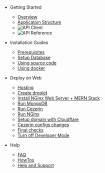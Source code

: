 - Getting Started

  - [Overview](/)
  - [Applicatoin Structure](application-structure.md)
  - ![API Client](https://github.com/cezerin2/cezerin2-client)
  - ![API Reference](https://github.com/Cezerin2/cezerin2/tree/master/docs/api)
 
- Installation Guides

  - [Prerequisites](prerequisites.md)
  - [Setup Database](setup-database.md)
  - [Using source code](using-source-code.md)
  - [Using docker](using-docker.md)

- Deploy on Web

  - [Hosting](deploy-on-web-hosting.md)
  - [Create droplet](deploy-on-web-droplet.md)
  - [Install NGinx Web Server + MERN Stack](deploy-on-web-mern.md)
  - [Run MongoDB](deploy-on-web-mongodb.md)
  - [Run Cezerin](deploy-on-web-cezerin.md)
  - [Run NGinx](deploy-on-web-nginx.md)
  - [Setup domain with Cloudflare](deploy-on-web-cloudflare.md)
  - [Cezerin configs changes](deploy-on-web-cezerin-configs.md)
  - [Final checks](deploy-on-web-final-checks.md)
  - [Turn off Developer Mode](deploy-on-web-production-mode.md)

- Help
  - [FAQ](faq.md)
  - [HowTos](howtos.md)
  - [Help and Support](help-and-support.md)
